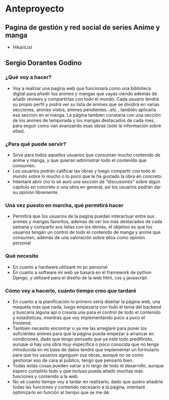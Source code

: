 # Anteproyecto
## Pagina de gestión y red social de series Anime y manga
- HikariList
## Sergio Dorantes Godino
### ¿Qué voy a hacer?
- Voy a realizar una pagina web que funcionará como una biblioteca digital para añadir tus animes y mangas que vayas viendo además de añadir reviews y compartirlas con todo el mundo. Cada usuario tendrá su propio perfil y podrá ver su lista de animes que se dividirá en varias secciones, animes vistos, animes pendientes...etc , también aplicaria esa seccion en el manga. La página tambien constaria con una sección de los animes de temporada y los mangas destacados de cada mes, para seguir como van avanzando esas obras (solo la información sobre ellas).

### ¿Para qué puede servir?
- Sirve para todos aquellos usuarios que consuman mucho contenido de anime y manga, y que quieran administrar todo el contenido que consumen.
- Los usuarios podrán calificar las obras y luego compartir con todo el mundo sobre lo mucho o lo poco que le ha gustado la obra en concreto.
- Intentaré abrir (no lo sé aun) una sección de "discusiones" sobre algún capítulo en concreto o una obra en general, así los usuarios podrán dar su opinión libremente.
### Una vez puesto en marcha, qué permitirá hacer 
- Permitirá que los usuarios de la pagina puedan interactuar entre sus animes y mangas favoritos, ademas de ver los mas destacados de cada semana y compartir sus listas con los demás, el objetivo es que los usuarios tengán un control de todo el contenido de manga y anime que consumen, además de una valoración sobre ellos como opinión personal
### Qué necesito
- En cuanto a hardware utilizaré mi pc personal
-  En cuanto a software mi web se basará en el framework de python Django, y utilizaré para el diseño de la web html, css y javascript.
### Cómo voy a hacerlo, cuánto tiempo creo que tardaré
- En cuanto a la planificación lo primero sería diseñar la página web, una maqueta más que nada, luego empezaría con todo el tema del backend y buscaría alguna api o crearía una para el control de todo el contenido y estadísticas, mientras que voy implementando poco a poco el frontend.
- También necesito encontrar o ya me las arreglaré para poner los suficientes animes para que la página pueda empezar a arrancar en condiciones, dado que tengo pensado que ya esté todo predifinido, aunque si hay una obra muy especifica o poco conocida que no tenga introducida en mi base de datos tendré que implementar un formulario para que los usuarios agreguen sus obras, aunque no se como gestionar eso de cara al público, tengo que pensarlo bien.
- Todas estás cosas pueden variar a lo largo de todo el desarrollo, aunque espero cumplirlo todo y que incluso pueda añadir muchas más funciones y contenido a la web.
-  No sé cuanto tiempo voy a tardar en realizarlo, dado que quiero añadirle todas las funciones y contenido necesario a la página, intentaré optimizarlo en función al tiempo que se me dé.
